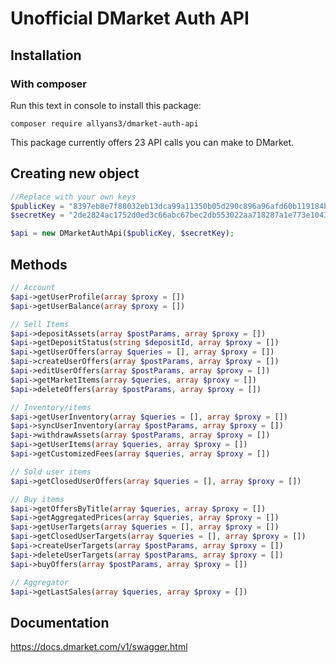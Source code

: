 # Unofficial DMarket Auth API

Installation
------------

### With composer

Run this text in console to install this package:

```
composer require allyans3/dmarket-auth-api
```

This package currently offers 23 API calls you can make to DMarket.


Creating new object
-------------------

```php
//Replace with your own keys
$publicKey = "8397eb8e7f88032eb13dca99a11350b05d290c896a96afd60b119184b1b443c9";
$secretKey = "2de2824ac1752d0ed3c66abc67bec2db553022aa718287a1e773e104303031208397eb8e7f88032eb13dca99a11350b05d290c896a96afd60b119184b1b443c9";

$api = new DMarketAuthApi($publicKey, $secretKey);
```

Methods
-------------------

```php
// Account
$api->getUserProfile(array $proxy = [])
$api->getUserBalance(array $proxy = [])

// Sell Items
$api->depositAssets(array $postParams, array $proxy = [])
$api->getDepositStatus(string $depositId, array $proxy = [])
$api->getUserOffers(array $queries = [], array $proxy = [])
$api->createUserOffers(array $postParams, array $proxy = [])
$api->editUserOffers(array $postParams, array $proxy = [])
$api->getMarketItems(array $queries, array $proxy = [])
$api->deleteOffers(array $postParams, array $proxy = [])

// Inventory/items
$api->getUserInventory(array $queries = [], array $proxy = [])
$api->syncUserInventory(array $postParams, array $proxy = [])
$api->withdrawAssets(array $postParams, array $proxy = [])
$api->getUserItems(array $queries, array $proxy = [])
$api->getCustomizedFees(array $queries, array $proxy = [])

// Sold user items
$api->getClosedUserOffers(array $queries = [], array $proxy = [])

// Buy items
$api->getOffersByTitle(array $queries, array $proxy = [])
$api->getAggregatedPrices(array $queries, array $proxy = [])
$api->getUserTargets(array $queries = [], array $proxy = [])
$api->getClosedUserTargets(array $queries = [], array $proxy = [])
$api->createUserTargets(array $postParams, array $proxy = [])
$api->deleteUserTargets(array $postParams, array $proxy = [])
$api->buyOffers(array $postParams, array $proxy = [])

// Aggregator
$api->getLastSales(array $queries, array $proxy = [])
```

Documentation
-------------

https://docs.dmarket.com/v1/swagger.html
